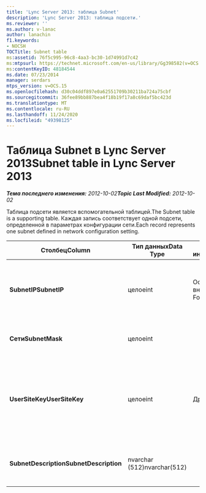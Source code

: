 ```yaml
---
title: 'Lync Server 2013: таблица Subnet'
description: 'Lync Server 2013: таблица подсети.'
ms.reviewer: ''
ms.author: v-lanac
author: lanachin
f1.keywords:
- NOCSH
TOCTitle: Subnet table
ms:assetid: 76f5c995-96c8-4aa3-bc30-1d74991d7c42
ms:mtpsurl: https://technet.microsoft.com/en-us/library/Gg398582(v=OCS.15)
ms:contentKeyID: 48184544
ms.date: 07/23/2014
manager: serdars
mtps_version: v=OCS.15
ms.openlocfilehash: d30c04ddf897e0a62551709b30211ba724a75cbf
ms.sourcegitcommit: 36fee89bb887bea4f18b19f17a8c69daf5bc423d
ms.translationtype: MT
ms.contentlocale: ru-RU
ms.lasthandoff: 11/24/2020
ms.locfileid: "49398125"
---
```

# <a name="subnet-table-in-lync-server-2013"></a><span data-ttu-id="08b50-103">Таблица Subnet в Lync Server 2013</span><span class="sxs-lookup"><span data-stu-id="08b50-103">Subnet table in Lync Server 2013</span></span>

<div data-xmlns="http://www.w3.org/1999/xhtml">

<div class="topic" data-xmlns="http://www.w3.org/1999/xhtml" data-msxsl="urn:schemas-microsoft-com:xslt" data-cs="https://msdn.microsoft.com/">

<div data-asp="https://msdn2.microsoft.com/asp">



</div>

<div id="mainSection">

<div id="mainBody"><span data-ttu-id="08b50-104">

<span> </span></span><span class="sxs-lookup"><span data-stu-id="08b50-104">

<span> </span></span></span>

<span data-ttu-id="08b50-105">_**Тема последнего изменения:** 2012-10-02_</span><span class="sxs-lookup"><span data-stu-id="08b50-105">_**Topic Last Modified:** 2012-10-02_</span></span>

<span data-ttu-id="08b50-106">Таблица подсети является вспомогательной таблицей.</span><span class="sxs-lookup"><span data-stu-id="08b50-106">The Subnet table is a supporting table.</span></span> <span data-ttu-id="08b50-107">Каждая запись соответствует одной подсети, определенной в параметрах конфигурации сети.</span><span class="sxs-lookup"><span data-stu-id="08b50-107">Each record represents one subnet defined in network configuration setting.</span></span>


<table>
<colgroup>
<col style="width: 25%" />
<col style="width: 25%" />
<col style="width: 25%" />
<col style="width: 25%" />
</colgroup>
<thead>
<tr class="header">
<th><span data-ttu-id="08b50-108"><strong>Столбец</strong></span><span class="sxs-lookup"><span data-stu-id="08b50-108"><strong>Column</strong></span></span></th>
<th><span data-ttu-id="08b50-109"><strong>Тип данных</strong></span><span class="sxs-lookup"><span data-stu-id="08b50-109"><strong>Data Type</strong></span></span></th>
<th><span data-ttu-id="08b50-110"><strong>Ключ/индекс</strong></span><span class="sxs-lookup"><span data-stu-id="08b50-110"><strong>Key/Index</strong></span></span></th>
<th><span data-ttu-id="08b50-111"><strong>Details</strong></span><span class="sxs-lookup"><span data-stu-id="08b50-111"><strong>Details</strong></span></span></th>
</tr>
</thead>
<tbody>
<tr class="odd">
<td><p><span data-ttu-id="08b50-112"><strong>SubnetIP</strong></span><span class="sxs-lookup"><span data-stu-id="08b50-112"><strong>SubnetIP</strong></span></span></p></td>
<td><p><span data-ttu-id="08b50-113">целое</span><span class="sxs-lookup"><span data-stu-id="08b50-113">int</span></span></p></td>
<td><p><span data-ttu-id="08b50-114">Основной, внешний</span><span class="sxs-lookup"><span data-stu-id="08b50-114">Primary, Foreign</span></span></p></td>
<td><p><span data-ttu-id="08b50-115">Целочисленное представление для IP-адреса подсети.</span><span class="sxs-lookup"><span data-stu-id="08b50-115">Integer representation for the subnet IP.</span></span></p></td>
</tr>
<tr class="even">
<td><p><span data-ttu-id="08b50-116"><strong>Сети</strong></span><span class="sxs-lookup"><span data-stu-id="08b50-116"><strong>SubnetMask</strong></span></span></p></td>
<td><p><span data-ttu-id="08b50-117">целое</span><span class="sxs-lookup"><span data-stu-id="08b50-117">int</span></span></p></td>
<td></td>
<td><p><span data-ttu-id="08b50-118">Маска подсети.</span><span class="sxs-lookup"><span data-stu-id="08b50-118">Subnet mask.</span></span></p></td>
</tr>
<tr class="odd">
<td><p><span data-ttu-id="08b50-119"><strong>UserSiteKey</strong></span><span class="sxs-lookup"><span data-stu-id="08b50-119"><strong>UserSiteKey</strong></span></span></p></td>
<td><p><span data-ttu-id="08b50-120">целое</span><span class="sxs-lookup"><span data-stu-id="08b50-120">int</span></span></p></td>
<td><p><span data-ttu-id="08b50-121">Другом</span><span class="sxs-lookup"><span data-stu-id="08b50-121">Foreign</span></span></p></td>
<td><p><span data-ttu-id="08b50-122">На которую ссылается <a href="lync-server-2013-usersite-table.md">Таблица UserSite в Lync Server 2013</a>.</span><span class="sxs-lookup"><span data-stu-id="08b50-122">Referenced from the <a href="lync-server-2013-usersite-table.md">UserSite table in Lync Server 2013</a>.</span></span></p></td>
</tr>
<tr class="even">
<td><p><span data-ttu-id="08b50-123"><strong>SubnetDescription</strong></span><span class="sxs-lookup"><span data-stu-id="08b50-123"><strong>SubnetDescription</strong></span></span></p></td>
<td><p><span data-ttu-id="08b50-124">nvarchar (512)</span><span class="sxs-lookup"><span data-stu-id="08b50-124">nvarchar(512)</span></span></p></td>
<td></td>
<td><p><span data-ttu-id="08b50-125">Описание подсети.</span><span class="sxs-lookup"><span data-stu-id="08b50-125">The description for the subnet.</span></span></p></td>
</tr>
</tbody>
</table><span data-ttu-id="08b50-126">


</div>

<span> </span>

</div>

</div>

</span><span class="sxs-lookup"><span data-stu-id="08b50-126">


</div>

<span> </span>

</div>

</div>

</span></span></div>

